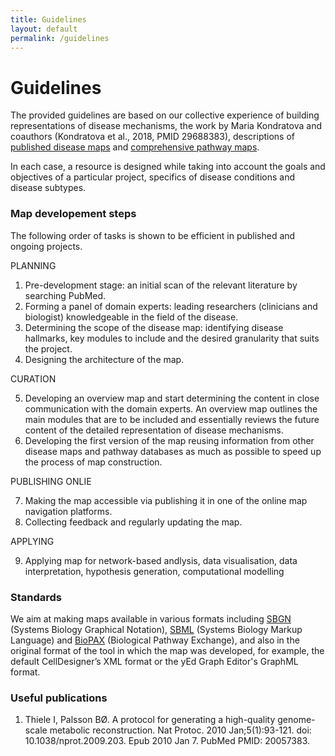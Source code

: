 ```yaml
---
title: Guidelines
layout: default
permalink: /guidelines
---
```


# Guidelines

The provided guidelines are based on our collective experience of building representations of disease mechanisms, the work by Maria Kondratova and coauthors (Kondratova et al., 2018, PMID 29688383), descriptions of [published disease maps]([publications](publications#disease-maps)) and [comprehensive pathway maps](publications#comprehensive-pathway-maps).  

In each case, a resource is designed while taking into account the goals and objectives of a particular project, specifics of disease conditions and disease subtypes.  


### Map developement steps

The following order of tasks is shown to be efficient in published and ongoing projects.  

PLANNING

1. Pre-development stage: an initial scan of the relevant literature by searching PubMed.  
2. Forming a panel of domain experts: leading researchers (clinicians and biologist) knowledgeable in the field of the disease.  
3. Determining the scope of the disease map: identifying disease hallmarks, key modules to include and the desired granularity that suits the project.  
4. Designing the architecture of the map.  

CURATION

5. Developing an overview map and start determining the content in close communication with the domain experts. An overview map outlines the main modules that are to be included and essentially reviews the future content of the detailed representation of disease mechanisms.  
6. Developing the first version of the map reusing information from other disease maps and pathway databases as much as possible to speed up the process of map construction.  

PUBLISHING ONLIE

7. Making the map accessible via publishing it in one of the online map navigation platforms.  
8. Collecting feedback and regularly updating the map.

APPLYING

9. Applying map for network-based andlysis, data visualisation, data interpretation, hypothesis generation, computational modelling


### Standards

We aim at making maps available in various formats including [SBGN](http://sbgn.org) (Systems Biology Graphical Notation), [SBML](http://sbml.org) (Systems Biology Markup Language) and  [BioPAX](http://www.biopax.org) (Biological Pathway Exchange), and also in the original format of the tool in which the map was developed, for example, the default CellDesigner’s XML format or the yEd Graph Editor's GraphML format.  


### Useful publications

1. Thiele I, Palsson BØ. A protocol for generating a high-quality genome-scale metabolic reconstruction. Nat Protoc. 2010 Jan;5(1):93-121. doi: 10.1038/nprot.2009.203. Epub 2010 Jan 7. PubMed PMID: 20057383.  






